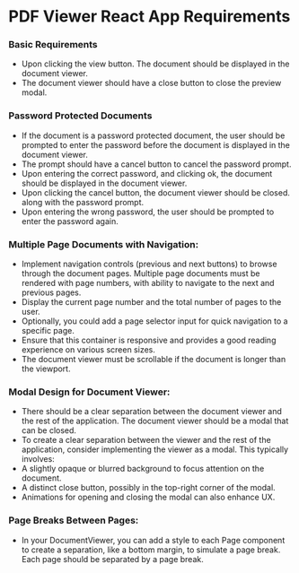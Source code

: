 
# PDF Viewer React App Requirements

### Basic Requirements
- Upon clicking the view button. The document should be displayed in the document viewer.
- The document viewer should have a close button to close the preview modal.

### Password Protected Documents
- If the document is a password protected document, the user should be prompted to enter the password before the document is displayed in the document viewer.
- The prompt should have a cancel button to cancel the password prompt. 
- Upon entering the correct password, and clicking ok, the document should be displayed in the document viewer.
- Upon clicking the cancel button, the document viewer should be closed. along with the password prompt.
- Upon entering the wrong password, the user should be prompted to enter the password again.

### Multiple Page Documents with Navigation:

- Implement navigation controls (previous and next buttons) to browse through the document pages. Multiple page documents must be rendered with page numbers, with ability to navigate to the next and previous pages.
- Display the current page number and the total number of pages to the user.
- Optionally, you could add a page selector input for quick navigation to a specific page.
- Ensure that this container is responsive and provides a good reading experience on various screen sizes.
- The document viewer must be scrollable if the document is longer than the viewport.

### Modal Design for Document Viewer:
- There should be a clear separation between the document viewer and the rest of the application. The document viewer should be a modal that can be closed.
- To create a clear separation between the viewer and the rest of the application, consider implementing the viewer as a modal. This typically involves:
- A slightly opaque or blurred background to focus attention on the document.
- A distinct close button, possibly in the top-right corner of the modal.
- Animations for opening and closing the modal can also enhance UX.

### Page Breaks Between Pages:
- In your DocumentViewer, you can add a style to each Page component to create a separation, like a bottom margin, to simulate a page break. Each page should be separated by a page break.